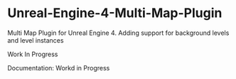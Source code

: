 # Unreal-Engine-4-Multi-Map-Plugin
Multi Map Plugin for Unreal Engine 4. Adding support for background levels and level instances

Work In Progress

Documentation: Workd in Progress
